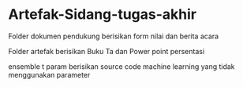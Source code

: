 # Artefak-Sidang-tugas-akhir
Folder dokumen pendukung berisikan form nilai dan berita acara

Folder artefak berisikan Buku Ta dan Power point persentasi

ensemble t param berisikan source code machine learning yang tidak menggunakan parameter
